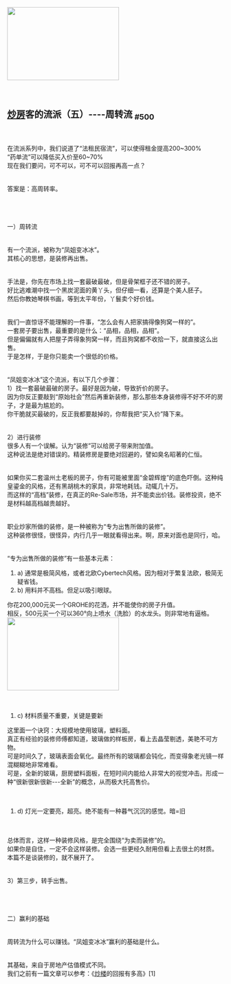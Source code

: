<section>
				<div>
	<img alt="" src="http://www.shuikult.net/uploads/allimg/170208/1-1F20Q54T9A8.jpg" style="width:260px;height:170px;"><br>
	<br>
	<br>
	<h1>
		<a href="http://www.shuikult.net/" target="_blank"><u>炒房</u></a>客的流派（五）----周转流&nbsp;<sub>#500</sub></h1>
	<br>
	<br>
	在流派系列中，我们说道了“法租民宿流”，可以使得租金提高200~300%<br>
	“药单流”可以降低买入价至60~70%<br>
	现在我们要问，可不可以，可不可以回报再高一点？<br>
	<br>
	<br>
	答案是：高周转率。<br>
	<br>
	<br>
	<br>
	<br>
	一）周转流<br>
	<br>
	<br>
	有一个流派，被称为“凤姐变冰冰”。<br>
	其核心的思想，是装修再出售。<br>
	<br>
	<br>
	手法是，你先在市场上找一套最破最破，但是骨架框子还不错的房子。<br>
	好比逃难潮中找一个黑炭泥面的黄丫头，但仔细一看，还算是个美人胚子。<br>
	然后你教她琴棋书画，等到太平年份，丫鬟卖个好价钱。<br>
	<br>
	<br>
	我们一直惊讶不能理解的一件事，“怎么会有人把家搞得像狗窝一样的”。<br>
	一套房子要出售，最重要的是什么：“品相，品相，品相”。<br>
	但是偏偏就有人把屋子弄得象狗窝一样，而且狗窝都不收拾一下，就直接这么出售。<br>
	于是怎样，于是你只能卖一个很低的价格。<br>
	<br>
	<br>
	“凤姐变冰冰”这个流派，有以下几个步骤：<br>
	1）找一套最破最破的房子。最好是因为破，导致折价的房子。<br>
	因为你反正要敲到“原始社会”然后再重新装修，那么那些本身装修得不好不坏的房子，才是最为尴尬的。<br>
	你干脆就买最破的，反正我都要敲掉的，你帮我把“买入价”降下来。<br>
	<br>
	<br>
	2）进行装修<br>
	很多人有一个误解。认为“装修”可以给房子带来附加值。<br>
	这种说法是绝对错误的。精装修房是要绝对回避的，譬如臭名昭著的仁恒。<br>
	<br>
	<br>
	如果你买二套温州土老板的房子，你有可能被里面“金碧辉煌”的底色吓倒。这种纯皇鎏金的风格，还有黑胡桃木的家具，非常地耗钱。动辄几十万。<br>
	而这样的“高档”装修，在真正的Re-Sale市场，并不能卖出价钱。装修投资，绝不是材料越高档越贵越好。<br>
	<br>
	<br>
	职业炒家所做的装修，是一种被称为“专为出售所做的装修”。<br>
	这种装修很怪，很怪异，内行几乎一眼就看得出来。啊，原来对面也是同行，哈。<br>
	<br>
	<br>
	“专为出售所做的装修”有一些基本元素：<br>
	<ol>
		<li>
			a)&nbsp;通常是极简风格，或者北欧Cybertech风格。因为相对于繁复法欧，极简无疑省钱。</li>
		<li>
			b)&nbsp;用料并不高档。但足以吸引眼球。</li>
	</ol>
	你花200,000元买一个GROHE的花洒，并不能使你的房子升值。<br>
	相反，500元买一个可以360°向上喷水（洗脸）的水龙头。则非常地有逼格。<br>
	<img alt="" src="http://www.shuikult.net/uploads/allimg/170208/1-1F20Q55Q4J6.jpg" style="width:260px;height:170px;"><br>
	<br>
	<br>
	<ol>
		<li>
			c)&nbsp;材料质量不重要，关键是要新</li>
	</ol>
	这里面一个诀窍：大规模地使用玻璃，塑料面。<br>
	真正有经验的装修师傅都知道，玻璃做的样板房，看上去晶莹剔透，美艳不可方物。<br>
	可是时间久了，玻璃表面会氧化。最终所有的玻璃都会钝化，而变得象老光镜一样混糊糊地非常难看。<br>
	可是，全新的玻璃，厨房塑料面板，在短时间内能给人非常大的视觉冲击。形成一种“很新很新很新---全新”的概念，从而极大托高售价。<br>
	<br>
	<br>
	<ol>
		<li>
			d)&nbsp;灯光一定要亮，超亮。绝不能有一种暮气沉沉的感觉。暗=旧</li>
	</ol>
	<br>
	<br>
	总体而言，这样一种装修风格，是完全围绕“为卖而装修”的。<br>
	如果你是自住，一定不会这样装修。会选一些更经久耐用但看上去很土的材质。<br>
	本篇不是谈装修的，就不展开了。<br>
	<br>
	<br>
	3）第三步，转手出售。<br>
	<br>
	<br>
	<br>
	<br>
	二）赢利的基础<br>
	<br>
	<br>
	周转流为什么可以赚钱。“凤姐变冰冰”赢利的基础是什么。<br>
	<br>
	<br>
	其基础，来自于房地产估值模式不同。<br>
	我们之前有一篇文章可以参考：《<a href="http://www.shuikult.net/" target="_blank"><u>炒楼</u></a>的回报有多高》[1]<br>
	<br>
	<br>
<table cellpadding="0" cellspacing="0" style="width:670px;line-height:25.6px;" width="100">
		<tbody>
			<tr></tr></tbody></table></div></section>